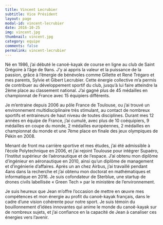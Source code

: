 ```yaml
---
title: Vincent Lecrubier
subtitle: Vice Président
layout: page
modal-id: vincent-lecrubier
date: 2016-10-25
img: vincent.jpg
thumbnail: vincent.jpg
category: equipe
comments: false
permalink: vincent-lecrubier
---
```


Né en 1986, j’ai débuté le canoë-kayak de course en ligne au club de Saint Grégoire à l’âge de 9ans. J’y ai appris la valeur et la puissance de la passion, grâce à l’énergie de bénévoles comme Gillette et René Trégaro et mes parents, Sylvie et Gibert Lecrubier. Cette énergie collective m’a permis de contribuer au développement sportif du club, jusqu’à lui faire atteindre la 2ème place au classement national. J’ai gagné plus de 45 médailles en championnat de France avec 15 équipiers différents.

Je m’entraine depuis 2006 au pôle France de Toulouse, ou j’ai trouvé un environnement multidisciplinaire très stimulant, au contact de nombreux sportifs et entraineurs de haut niveau de toutes disciplines. Durant mes 12 années en équipe de France, j’ai cumulé, avec plus de 10 coéquipiers, 9 médailles en coupe du monde, 2 médailles européennes, 2 médailles en championnat du monde et une 7ème place en finale des jeux olympiques de Pékin en 2008.

Menant de front ma carrière sportive et mes études, j’ai été admissible à l’école Polytechnique en 2006, et j’ai rejoint Toulouse pour intégrer Supaéro, l’Institut supérieur de l’aéronautique et de l’espace. J’ai obtenu mon diplôme d’ingénieur en aéronautique en 2010, ainsi qu’un diplôme de management et d’ingénierie d’affaires. Après un an chez Airbus, j’ai travaillé pendant 4ans dans la recherche et j’ai obtenu mon doctorat en mathématiques et informatique en 2016. Je suis cofondateur de Sterblue, une startup de drones civils labellisée « Green Tech » par le ministère de l’environnement.

Je suis heureux que Jean m’offre l’occasion de mettre en œuvre mes compétences et mon énergie au profit du canoë-kayak français, dans le cadre d’une vision cohérente pour notre sport. Je suis témoin du bouillonnement d’idées innovantes qui anime le monde du canoë-kayak sur de nombreux sujets, et j’ai confiance en la capacité de Jean à canaliser ces énergies vers l’avenir.
